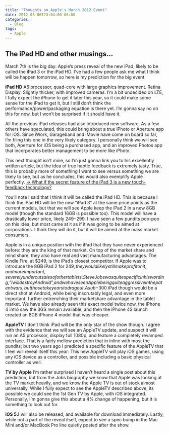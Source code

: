 ```yaml
---
title: "Thoughts on Apple's March 2012 Event"
date: 2012-03-06T23:04:00-06:00
categories:
  - Blog
tags:
  - Apple
---
```


## The iPad HD and other musings...

March 7th is the big day: Apple’s press reveal of the new iPad, likely to be called the iPad 3 or the iPad HD. I’ve had a few people ask me what I think will be happen tomorrow, so here is my prediction for the big event.

**iPad HD** A6 processor, quad-core with large graphics improvement. Retina Display. Slightly thicker, with improved cameras. I’m a bit undecided on LTE, I fully expect the iPhone to get it later this year, so it could make some sense for the iPad to get it, but I still don’t think the performance/power/packaging equation is there yet. I’m gonna say no on this for now, but I won’t be surprised if it should have it.

All the previous iPad releases had also introduced new software. As a few others have speculated, this could bring about a true iPhoto or Aperture app for iOS. Since iWork, Garageband and iMovie have come on board so far, I’m filing this one in the very likely category. I personally think we will see both, Aperture for iOS being a purchased app, and an improved Photos app that incorporates better management to be more like iPhoto.

This next thought isn’t mine, so I’m just gonna link you to his excellently written article, but the idea of true haptic feedback is extremely tasty. True, this is probably more of something I want to see versus something we are likely to see, but as he concludes, this would also exemplify Apple perfectly. [→ What if the secret feature of the iPad 3 is a new touch-feedback technology?](http://thenextweb.com/apple/2012/03/07/what-if-the-secret-feature-of-the-ipad-3-is-a-new-touch-feedback-technology/)

You’ll note I said that I think it will be called the iPad HD. This is because I think the iPad HD will be the new “iPad 3” at the same price points as the current models, but that we will see Apple keep the iPad 2 in a new 8GB model (though the standard 16GB is possible too). This model will have a drastically lower price, likely $249-$299. I have seen a few pundits poo-poo on this idea, but most came at it as if it was going to be aimed at corporations. I think they will do it, but it will be aimed at the mass market consumers.

Apple is in a unique position with the iPad that they have never experienced before: they are the king of that market. On top of the market share and mind share, they also have real and vast manufacturing advantages. The Kindle Fire, at $249, is the iPad’s closest competitor. If Apple was to introduce the 8GB iPad 2 for $249, they would likely still make profit on it, and more important, severely undercut sales of other tablets. Steve Jobs was quite specific in his wording, “I will destroy Android”, and we have seen Apple being quite aggressive in the patent wars, but those take years to drag out. A sub-$300 iPad though would be a direct shot at Android, while being inscrutably legal, and even more important, further entrenching their marketshare advantage in the tablet market. We have also already seen this exact model twice now, the iPhone 4 intro saw the 3GS remain available, and then the iPhone 4S launch created an 8GB iPhone 4 model that was cheaper.

**AppleTV** I don’t think iPad will be the only star of the show though. I agree with the evidence that we will see an AppleTV update, and suspect it will run an A5 processor, display full 1080p, and feature a completely revamped interface. That is a fairly mellow prediction that in inline with most the pundits; but two years ago I predicted a specific feature of the AppleTV that I feel will reveal itself this year: This new AppleTV will play iOS games, using any iOS device as a controller, and possible including a basic physical controller as well.

**TV by Apple** I’m rather surprised I haven’t heard a single post about this prediction, but from the Jobs biography we know that Apple was looking at the TV market heavily, and we know the Apple TV is out of stock almost universally. While I fully expect to see the AppleTV described above, its possible we could see the 1st Gen TV by Apple, with iOS integrated. Personally, I’m gonna give this about a 4% change of happening, but it is something to look out for.

**iOS 5.1** will also be released, and available for download immediately. Lastly, while not a part of the reveal itself, expect to see a spec bump in the Mac Mini and/or MacBook Pro line quietly posted after the show.
